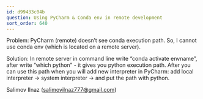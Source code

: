 ```yaml
---
id: d99433c04b
question: Using PyCharm & Conda env in remote development
sort_order: 640
---
```


Problem: PyCharm (remote) doesn’t see conda execution path. So, I cannot use conda env (which is located on a remote server).

Solution: In remote server in command line write “conda activate envname”, after write “which python” - it gives you python execution path. After you can use this path when you will add new interpreter in PyCharm: add local interpreter -> system interpreter -> and put the path with python.

Salimov Ilnaz ([salimovilnaz777@gmail.com](mailto:salimovilnaz777@gmail.com))

